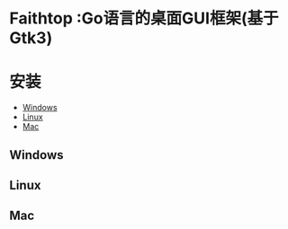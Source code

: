 # Faithtop :Go语言的桌面GUI框架(基于Gtk3)

# 安装

- [Windows](#windows)
- [Linux](#linux)
- [Mac](#mac)

## Windows

## Linux

## Mac